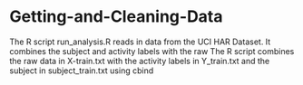 # Getting-and-Cleaning-Data
The R script run_analysis.R reads in data from the UCI HAR Dataset.  It combines the subject and activity labels with the raw 
The R script combines the raw data in X-train.txt with the activity labels in Y_train.txt and the subject in
subject_train.txt using cbind
